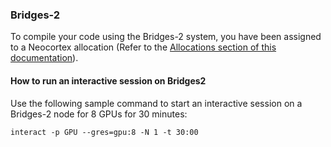 

### Bridges-2
To compile your code using the Bridges-2 system, you have been assigned to a Neocortex allocation (Refer to the [Allocations section of this documentation](https://www.psc.edu/resources/neocortex/docs/allocations)).

#### How to run an interactive session on Bridges2
Use the following sample command to start an interactive session on a Bridges-2 node for 8 GPUs for 30 minutes:
```
interact -p GPU --gres=gpu:8 -N 1 -t 30:00
```

